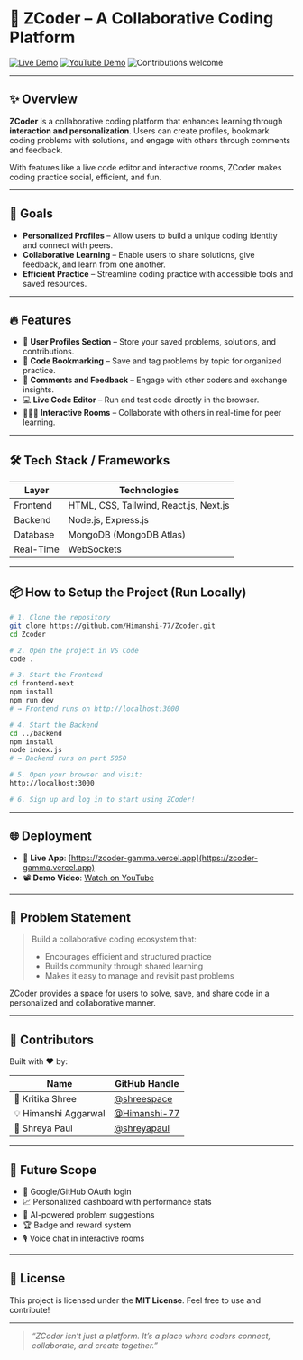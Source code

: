# 🚀 ZCoder – A Collaborative Coding Platform

[![Live Demo](https://img.shields.io/badge/Live-Demo-green)](https://zcoder-gamma.vercel.app)
[![YouTube Demo](https://img.shields.io/badge/Watch-Demo-red)](https://www.youtube.com/watch?v=L4m6GUtONBk)
![Contributions welcome](https://img.shields.io/badge/contributions-welcome-orange)

---

## ✨ Overview

**ZCoder** is a collaborative coding platform that enhances learning through **interaction and personalization**. Users can create profiles, bookmark coding problems with solutions, and engage with others through comments and feedback.

With features like a live code editor and interactive rooms, ZCoder makes coding practice social, efficient, and fun.

---

## 🎯 Goals

- **Personalized Profiles** – Allow users to build a unique coding identity and connect with peers.
- **Collaborative Learning** – Enable users to share solutions, give feedback, and learn from one another.
- **Efficient Practice** – Streamline coding practice with accessible tools and saved resources.

---

## 🔥 Features

- 👤 **User Profiles Section** – Store your saved problems, solutions, and contributions.
- 🔖 **Code Bookmarking** – Save and tag problems by topic for organized practice.
- 💬 **Comments and Feedback** – Engage with other coders and exchange insights.
- 💻 **Live Code Editor** – Run and test code directly in the browser.
- 🧑‍🤝‍🧑 **Interactive Rooms** – Collaborate with others in real-time for peer learning.

---

## 🛠 Tech Stack / Frameworks

| Layer     | Technologies                      |
|-----------|-----------------------------------|
| Frontend  | HTML, CSS, Tailwind, React.js, Next.js |
| Backend   | Node.js, Express.js               |
| Database  | MongoDB (MongoDB Atlas)           |
| Real-Time | WebSockets                        |

---

## 📦 How to Setup the Project (Run Locally)

```bash
# 1. Clone the repository
git clone https://github.com/Himanshi-77/Zcoder.git
cd Zcoder

# 2. Open the project in VS Code
code .

# 3. Start the Frontend
cd frontend-next
npm install
npm run dev
# → Frontend runs on http://localhost:3000

# 4. Start the Backend
cd ../backend
npm install
node index.js
# → Backend runs on port 5050

# 5. Open your browser and visit:
http://localhost:3000

# 6. Sign up and log in to start using ZCoder!
```

---

## 🌐 Deployment

- 🔗 **Live App**: [https://zcoder-gamma.vercel.app](https://zcoder-gamma.vercel.app)
- 📽️ **Demo Video**: [Watch on YouTube](https://www.youtube.com/watch?v=L4m6GUtONBk)

---

## 🧪 Problem Statement

> Build a collaborative coding ecosystem that:
> - Encourages efficient and structured practice
> - Builds community through shared learning
> - Makes it easy to manage and revisit past problems

ZCoder provides a space for users to solve, save, and share code in a personalized and collaborative manner.

---

## 👥 Contributors

Built with ❤️ by:

| Name              | GitHub Handle                           |
|-------------------|-----------------------------------------|
| 🌸 Kritika Shree   | [@shreespace](https://github.com/shreespace) |
| 💡 Himanshi Aggarwal | [@Himanshi-77](https://github.com/Himanshi-77) |
| 🎨 Shreya Paul     | [@shreyapaul](https://github.com/shreyapaul) |

---

## 🔮 Future Scope

- 🔐 Google/GitHub OAuth login
- 📈 Personalized dashboard with performance stats
- 🧠 AI-powered problem suggestions
- 🏆 Badge and reward system
- 🎙️ Voice chat in interactive rooms

---

## 📄 License

This project is licensed under the **MIT License**. Feel free to use and contribute!

---

> _“ZCoder isn’t just a platform. It’s a place where coders connect, collaborate, and create together.”_
